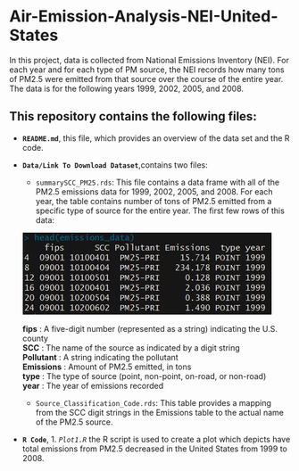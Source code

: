 # Air-Emission-Analysis-NEI-United-States

In this project, data is collected from National Emissions Inventory (NEI).
For each year and for each type of PM source, the NEI records how many tons of PM2.5 were emitted from that source over the course of the entire year. The data is for the following years 1999, 2002, 2005, and 2008.

## This repository contains the following files:

* **`README.md`**, this file, which provides an overview of the data set and the R code.
* **`Data/Link To Download Dataset`**,contains two files: 
     - `summarySCC_PM25.rds`: This file contains a data frame with all of the PM2.5 emissions data for 1999, 2002, 2005, and 2008. For each       year, the table contains number of tons of PM2.5 emitted from a specific type of source for the entire year.
     The first few rows of this data:
     
     ![](Images/Head-SCC.JPG)
     
     **fips** : A five-digit number (represented as a string) indicating the U.S. county </br>
      **SCC** : The name of the source as indicated by a digit string </br>
      **Pollutant** : A string indicating the pollutant </br>
      **Emissions** : Amount of PM2.5 emitted, in tons </br>
      **type** : The type of source (point, non-point, on-road, or non-road) </br>
      **year** : The year of emissions recorded </br>
     
    - `Source_Classification_Code.rds`: This table provides a mapping from the SCC digit strings in the Emissions table to the actual name of the PM2.5 source.
     
* **`R Code`**, 1. _`Plot1.R`_ the R script is used to create a plot which depicts have total emissions from PM2.5 decreased in the United States from 1999 to 2008.

